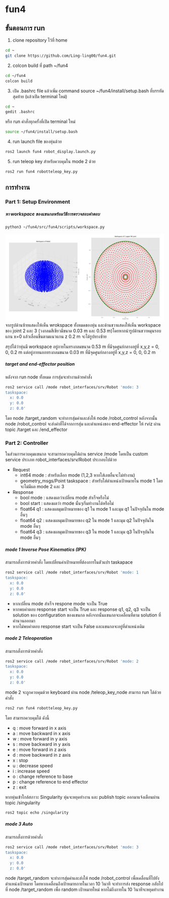 # fun4

## ขั้นตอนการ run
1. clone repository ไว้ที่ home
```sh
cd ~
git clone https://github.com/Ling-ling00/fun4.git
```
2. colcon build ที่ path ~/fun4
```sh
cd ~/fun4
colcon build
```
3. เปิด .bashrc file แล้วเพิ่ม command source ~/fun4/install/setup.bash ที่บรรทัดสุดท้าย (แล้วเปิด terminal ใหม่)
```sh
cd ~
gedit .bashrc
```
หรือ run คำสั่งทุกครั้งที่เปิด terminal ใหม่
```sh
source ~/fun4/install/setup.bash
```
4. run launch file ของหุ่นด้วย
```sh
ros2 launch fun4 robot_display.launch.py
```
5. run teleop key สำหรับควบคุมใน mode 2 ด้วย
```sh
ros2 run fun4 robotteleop_key.py
```
## การทำงาน
### Part 1: Setup Environment
##### หา workspace ของแขนกลพร้อมวิธีการตรวจสอบคําตอบ
```sh
python3 ~/fun4/src/fun4/scripts/workspace.py
```
![alt text](img/image2.png)
จากรูปด้านซ้ายแสดงให้เห็น wrokspace ทั้งหมดของหุ่น และด้านขวาแสดงให้เห็น workspace ของ joint 2 และ 3 (วงกลมสีเขียวมีขนาด 0.03 m  และ 0.53 m)โดยหากนำรูปด้านขวาหมุนรอบแกน x=0 แล้วเลื่อนขึ้นตามแนวแกน z 0.2 m จะได้รูปทางซ้าย

สรุปได้ว่าหุ่นมี workspace อยู่ภายในทรงกลมขนาด 0.53 m ที่มีจุดศูนย์กลางอยู่ที่ x,y,z = 0, 0, 0.2 m แต่อยู่ภายนอกทรงกลมขนาด 0.03 m ที่มีจุดศูนย์กลางอยู่ที่ x,y,z = 0, 0, 0.2 m


##### target and end-effector position
หลังจาก run node ทั้งหมด การสุ่มจะทำงานด้วยคำสั่ง 
```sh
ros2 service call /mode robot_interfaces/srv/Robot 'mode: 3
taskspace:
  x: 0.0
  y: 0.0
  z: 0.0'
```
โดย node /target_random จะทำการสุ่มค่าและส่งให้ node /robot_control หลังจากนั้น node /robot_control จะส่งค่าที่ได้จากการสุ่ม และตำแหน่งของ end-effector ให้ rviz ผ่าน topic /target และ /end_effector

### Part 2: Controller
ในส่วนการควบคุมแขนกล จะสามารถควบคุมได้ผ่าน service /mode โดยเป็น custom service ประเภท robot_interfaces/srv/Robot ประกอบไปด้วย

- Request
    - int64 mode : สำหรับเลือก mode (1,2,3 หากใส่เลขอื่นจะไม่ทำงาน)
    - geometry_msgs/Point taskspace : สำหรับใส่ตำแหน่งเป้าหมายใน mode 1 โดยจะไม่มีผล mode 2 และ 3
- Response
    - bool mode : แสดงผลว่าเปลี่ยน mode สำเร็จหรือไม่
    - bool start : แสดงผลว่า mode นั้นๆเริ่มทำงานได้หรือไม่
    - float64 q1 : แสดงผลมุมเป้าหมายของ q1 ใน mode 1 และมุม q1 ในปัจจุบันใน mode อื่นๆ
    - float64 q2 : แสดงผลมุมเป้าหมายของ q2 ใน mode 1 และมุม q2 ในปัจจุบันใน mode อื่นๆ
    - float64 q3 : แสดงผลมุมเป้าหมายของ q3 ใน mode 1 และมุม q3 ในปัจจุบันใน mode อื่นๆ

##### mode 1 Inverse Pose Kinematics (IPK)
สามารถสั่งการด้วยคำสั่ง โดยเปลี่ยนค่าเป้าหมายที่ต้องการในตัวแปร taskapace
```sh
ros2 service call /mode robot_interfaces/srv/Robot 'mode: 1
taskspace:
  x: 0.0
  y: 0.0
  z: 0.0'
```
- หากเปลี่ยน mode สำเร็จ respone mode จะเป็น True
- หากพบคําตอบ response start จะเป็น True และ response q1, q2, q3 จะเป็น solution ของ configuration ของแขนกล หลังจากนั้นแขนกลจะเคลื่อนที่ตาม solution ที่คํานวนออกมา
- หากไม่พบคําตอบ response start จะเป็น False และแขนกลจะอยู่ที่ตําแหน่งเดิม

##### mode 2 Teleoperation
สามารถสั่งการด้วยคำสั่ง 
```sh
ros2 service call /mode robot_interfaces/srv/Robot 'mode: 2
taskspace:
  x: 0.0
  y: 0.0
  z: 0.0'
```
mode 2 จะถูกควบคุมด้วย keyboard ผ่าน node /teleop_key_node สามารถ run ได้ด้วยคำสั่ง
```sh
ros2 run fun4 robotteleop_key.py
```
โดย สามารถควบคุมได้ ดังนี้
- q : move forward in x axis
- a : move backward in x axis
- w : move forward in y axis
- s : move backward in y axis
- e : move forward in z axis
- d : move backward in z axis
- x : stop
- u : decrease speed
- i : increase speed
- o : change reference to base
- p : change reference to end effector
- z : exit

หากหุ่นเข้าใกล้สภาวะ Singularity หุ่นจะหยุดทำงาน และ publish topic ออกมาแจ้งเตือนผ่าน topic /singularity
```sh
ros2 topic echo /singularity
```

##### mode 3 Auto
สามารถสั่งการด้วยคำสั่ง 
```sh
ros2 service call /mode robot_interfaces/srv/Robot 'mode: 3
taskspace:
  x: 0.0
  y: 0.0
  z: 0.0'
```
node /target_random จะทำการสุ่มค่าและส่งให้ node /robot_control เพื่อเคลื่อนที่ไปยังตำแหน่งเป้าหมาย โดยหากเคลื่อนถึงเป้าหมายภายในเวลา 10 วินาที จะทำการส่ง response กลับไปที่ node /target_random เพื่อ random เป้าหมายใหม่ หากไม่ถึงภายใน 10 วินาทีจะหยุดทำงาน